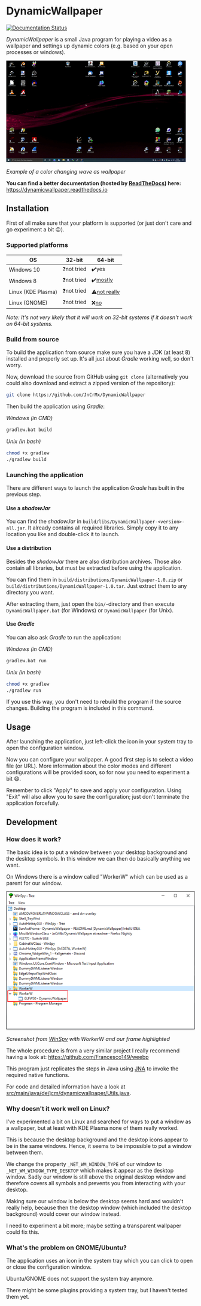 # DynamicWallpaper

[![Documentation Status](https://readthedocs.org/projects/dynamicwallpaper/badge)](https://dynamicwallpaper.readthedocs.io/)

*DynamicWallpaper* is a small Java program for playing a video 
as a wallpaper and settings up dynamic colors (e.g. based on 
your open processes or windows).

![Example GIF](img/example.gif)

*Example of a color changing wave as wallpaper*

**You can find a better documentation (hosted by [ReadTheDocs](https://readthedocs.org/)) here:**
https://dynamicwallpaper.readthedocs.io

## Installation

First of all make sure that your platform is supported (or just don't care and go experiment a bit :wink:).

### Supported platforms

|                 OS |            32-bit |                                                                        64-bit |
|--------------------|-------------------|-------------------------------------------------------------------------------|
|Windows 10          |:question:not tried|                                                          :heavy_check_mark:yes|
|Windows 8           |:question:not tried|:heavy_check_mark:[mostly](https://github.com/JnCrMx/DynamicWallpaper/issues/3)|
|Linux (KDE Plasma)  |:question:not tried|                       :warning:[not really](#why-doesnt-it-work-well-on-linux)|
|Linux (GNOME)       |:question:not tried|                                     :x:[no](#whats-the-problem-on-gnomeubuntu)|

*Note: It's not very likely that it will work on 32-bit systems if it doesn't work on 64-bit systems.*

### Build from source

To build the application from source make sure you have a JDK (at least 8) installed and properly set up.
It's all just about *Gradle* working well, so don't worry.

Now, download the source from GitHub using ``git clone``
(alternatively you could also download and extract a zipped version of the repository):
```bash
git clone https://github.com/JnCrMx/DynamicWallpaper
```

Then build the application using *Gradle*:

*Windows (in CMD)*
```bash
gradlew.bat build
```

*Unix (in bash)*
```bash
chmod +x gradlew
./gradlew build
```

### Launching the application

There are different ways to launch the application *Gradle* has built in the previous step.

#### Use a *shadowJar*

You can find the *shadowJar* in ``build/libs/DynamicWallpaper-<version>-all.jar``.
It already contains all required libraries.
Simply copy it to any location you like and double-click it to launch.

#### Use a distribution

Besides the *shadowJar* there are also distribution archives.
Those also contain all libraries, but must be extracted before using the application.

You can find them in ``build/distributions/DynamicWallpaper-1.0.zip`` or ``build/distributions/DynamicWallpaper-1.0.tar``.
Just extract them to any directory you want.

After extracting them, just open the ``bin/``-directory and then
execute ``DynamicWallpaper.bat`` (for Windows) or ``DynamicWallpaper`` (for Unix).

#### Use *Gradle*

You can also ask *Gradle* to run the application:

*Windows (in CMD)*
```bash
gradlew.bat run
```

*Unix (in bash)*
```bash
chmod +x gradlew
./gradlew run
```

If you use this way, you don't need to rebuild the program if the source changes.
Building the program is included in this command. 

## Usage

After launching the application, just left-click the icon in your system tray
to open the configuration window.

Now you can configure your wallpaper.
A good first step is to select a video file (or URL).
More information about the color modes and different configurations will be provided soon,
so for now you need to experiment a bit :smile:.

Remember to click "Apply" to save and apply your configuration.
Using "Exit" will also allow you to save the configuration;
just don't terminate the application forcefully.

## Development

### How does it work?

The basic idea is to put a window between your desktop background and the desktop
symbols. In this window we can then do basically anything we want.

On Windows there is a window called "WorkerW" which can be used as a parent for our window.

![WorkerW](img/WorkerW.PNG)

*Screenshot from [WinSpy](https://sourceforge.net/projects/winspyex/)
with WorkerW and our frame highlighted*

The whole procedure is from a very similar project
I really recommend having a look at:
https://github.com/Francesco149/weebp

This program just replicates the steps in Java using [JNA](https://github.com/java-native-access/jna)
to invoke the required native functions.

For code and detailed information have a look at 
[src/main/java/de/jcm/dynamicwallpaper/Utils.java](src/main/java/de/jcm/dynamicwallpaper/Utils.java).

### Why doesn't it work well on Linux?

I've experimented a bit on Linux and searched for ways to put a window
as a wallpaper, but at least with KDE Plasma none of them really worked.

This is because the desktop background and the desktop icons appear to be
in the same windows. Hence, it seems to be impossible to put a window between
them.

We change the property ``_NET_WM_WINDOW_TYPE`` of our window to
``_NET_WM_WINDOW_TYPE_DESKTOP`` which makes it appear as the desktop window.
Sadly our window is still above the original desktop window and therefore
covers all symbols and prevents you from interacting with your desktop.

Making sure our window is below the desktop seems hard and wouldn't really help,
because then the desktop window (which included the desktop background) would
cover our window instead.

I need to experiment a bit more;
maybe setting a transparent wallpaper could fix this.

### What's the problem on GNOME/Ubuntu?

The application uses an icon in the system tray which you can click to open
or close the configuration window.

Ubuntu/GNOME does not support the system tray anymore.

There might be some plugins providing a system tray, but I haven't tested them yet.
